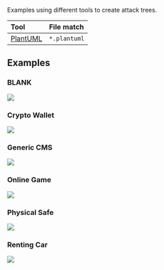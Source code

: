 Examples using different tools to create attack trees.

Tool | File match |
:--- | :---
| [PlantUML](https://plantuml-editor.kkeisuke.com/) | `*.plantuml` |


## Examples

### BLANK

<img src="https://raw.githubusercontent.com/filetrust/threat-model-cookbook/master/Attack%20Tree/BLANK.plantuml.svg?sanitize=true"/>

### Crypto Wallet

<img src="https://raw.githubusercontent.com/filetrust/threat-model-cookbook/master/Attack%20Tree/cryptowallet.plantuml.svg?sanitize=true"/>


### Generic CMS

<img src="https://raw.githubusercontent.com/filetrust/threat-model-cookbook/master/Attack%20Tree/generic-cms.plantuml.svg?sanitize=true"/>

### Online Game

<img src="https://raw.githubusercontent.com/filetrust/threat-model-cookbook/master/Attack%20Tree/onlinegame.plantuml.svg?sanitize=true"/>

### Physical Safe

<img src="https://raw.githubusercontent.com/filetrust/threat-model-cookbook/master/Attack%20Tree/physicalsafe.plantuml.svg?sanitize=true"/>

### Renting Car

<img src="https://raw.githubusercontent.com/filetrust/threat-model-cookbook/master/Attack%20Tree/rentingcar.plantuml.svg?sanitize=true"/>
